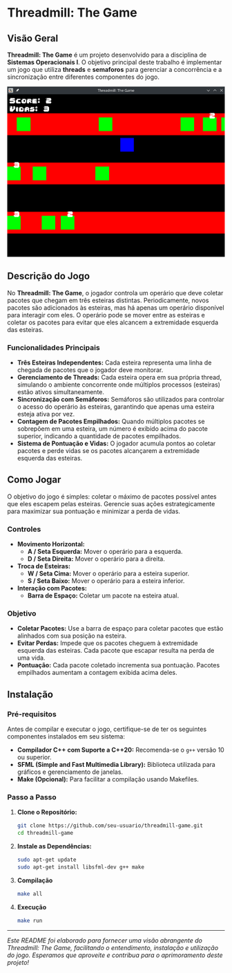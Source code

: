 # Threadmill: The Game

## Visão Geral

**Threadmill: The Game** é um projeto desenvolvido para a disciplina de **Sistemas Operacionais I**. O objetivo principal deste trabalho é implementar um jogo que utiliza **threads** e **semaforos** para gerenciar a concorrência e a sincronização entre diferentes componentes do jogo.

![alt text](readme-images/foto1.png)

## Descrição do Jogo

No **Threadmill: The Game**, o jogador controla um operário que deve coletar pacotes que chegam em três esteiras distintas. Periodicamente, novos pacotes são adicionados às esteiras, mas há apenas um operário disponível para interagir com eles. O operário pode se mover entre as esteiras e coletar os pacotes para evitar que eles alcancem a extremidade esquerda das esteiras.

### Funcionalidades Principais

- **Três Esteiras Independentes:** Cada esteira representa uma linha de chegada de pacotes que o jogador deve monitorar.
- **Gerenciamento de Threads:** Cada esteira opera em sua própria thread, simulando o ambiente concorrente onde múltiplos processos (esteiras) estão ativos simultaneamente.
- **Sincronização com Semáforos:** Semáforos são utilizados para controlar o acesso do operário às esteiras, garantindo que apenas uma esteira esteja ativa por vez.
- **Contagem de Pacotes Empilhados:** Quando múltiplos pacotes se sobrepõem em uma esteira, um número é exibido acima do pacote superior, indicando a quantidade de pacotes empilhados.
- **Sistema de Pontuação e Vidas:** O jogador acumula pontos ao coletar pacotes e perde vidas se os pacotes alcançarem a extremidade esquerda das esteiras.

## Como Jogar

O objetivo do jogo é simples: coletar o máximo de pacotes possível antes que eles escapem pelas esteiras. Gerencie suas ações estrategicamente para maximizar sua pontuação e minimizar a perda de vidas.

### Controles

- **Movimento Horizontal:**
  - **A / Seta Esquerda:** Mover o operário para a esquerda.
  - **D / Seta Direita:** Mover o operário para a direita.
- **Troca de Esteiras:**
  - **W / Seta Cima:** Mover o operário para a esteira superior.
  - **S / Seta Baixo:** Mover o operário para a esteira inferior.
- **Interação com Pacotes:**
  - **Barra de Espaço:** Coletar um pacote na esteira atual.

### Objetivo

- **Coletar Pacotes:** Use a barra de espaço para coletar pacotes que estão alinhados com sua posição na esteira.
- **Evitar Perdas:** Impede que os pacotes cheguem à extremidade esquerda das esteiras. Cada pacote que escapar resulta na perda de uma vida.
- **Pontuação:** Cada pacote coletado incrementa sua pontuação. Pacotes empilhados aumentam a contagem exibida acima deles.

## Instalação

### Pré-requisitos

Antes de compilar e executar o jogo, certifique-se de ter os seguintes componentes instalados em seu sistema:

- **Compilador C++ com Suporte a C++20:** Recomenda-se o `g++` versão 10 ou superior.
- **SFML (Simple and Fast Multimedia Library):** Biblioteca utilizada para gráficos e gerenciamento de janelas.
- **Make (Opcional):** Para facilitar a compilação usando Makefiles.

### Passo a Passo

1. **Clone o Repositório:**

   ```bash
   git clone https://github.com/seu-usuario/threadmill-game.git
   cd threadmill-game
2. **Instale as Dependências:**
   ```bash
   sudo apt-get update
   sudo apt-get install libsfml-dev g++ make
3. **Compilação**
   ```bash
   make all
4. **Execução**
    ```bash
    make run
-----
*Este README foi elaborado para fornecer uma visão abrangente do Threadmill: The Game, facilitando o entendimento, instalação e utilização do jogo. Esperamos que aproveite e contribua para o aprimoramento deste projeto!*